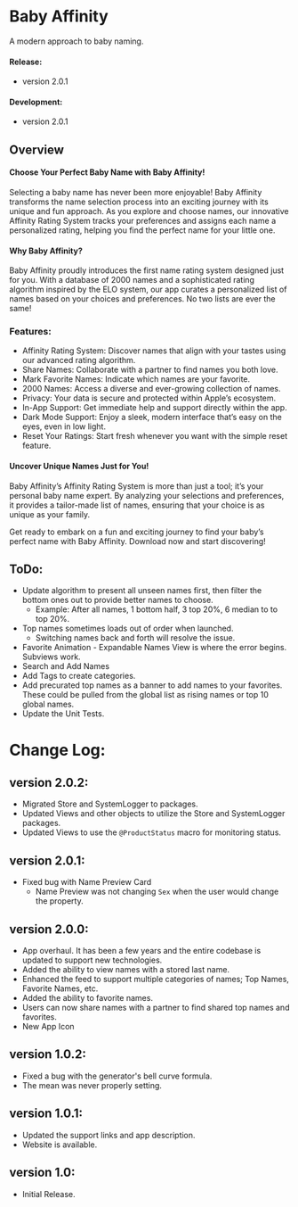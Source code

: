 # Baby Affinity
A modern approach to baby naming.

#### Release:
- version 2.0.1

#### Development:
- version 2.0.1


## Overview

#### Choose Your Perfect Baby Name with Baby Affinity!

Selecting a baby name has never been more enjoyable! Baby Affinity transforms the name selection process into an exciting journey with its unique and fun approach. As you explore and choose names, our innovative Affinity Rating System tracks your preferences and assigns each name a personalized rating, helping you find the perfect name for your little one.

#### Why Baby Affinity?

Baby Affinity proudly introduces the first name rating system designed just for you. With a database of 2000 names and a sophisticated rating algorithm inspired by the ELO system, our app curates a personalized list of names based on your choices and preferences. No two lists are ever the same!

### Features:

- Affinity Rating System: Discover names that align with your tastes using our advanced rating algorithm.
- Share Names: Collaborate with a partner to find names you both love.
- Mark Favorite Names: Indicate which names are your favorite.
- 2000 Names: Access a diverse and ever-growing collection of names.
- Privacy: Your data is secure and protected within Apple’s ecosystem.
- In-App Support: Get immediate help and support directly within the app.
- Dark Mode Support: Enjoy a sleek, modern interface that’s easy on the eyes, even in low light.
- Reset Your Ratings: Start fresh whenever you want with the simple reset feature.

#### Uncover Unique Names Just for You!

Baby Affinity’s Affinity Rating System is more than just a tool; it’s your personal baby name expert. By analyzing your selections and preferences, it provides a tailor-made list of names, ensuring that your choice is as unique as your family.

Get ready to embark on a fun and exciting journey to find your baby’s perfect name with Baby Affinity. Download now and start discovering!


## ToDo:
- Update algorithm to present all unseen names first, then filter the bottom ones out to provide better names to choose.
    - Example: After all names, 1 bottom half, 3 top 20%, 6 median to to top 20%.
- Top names sometimes loads out of order when launched.
    - Switching names back and forth will resolve the issue.
- Favorite Animation - Expandable Names View is where the error begins. Subviews work.
- Search and Add Names
- Add Tags to create categories.
- Add precurated top names as a banner to add names to your favorites. These could be pulled from the global list as rising names or top 10 global names.
- Update the Unit Tests.


# Change Log:
## version 2.0.2:
- Migrated Store and SystemLogger to packages.
- Updated Views and other objects to utilize the Store and SystemLogger packages.
- Updated Views to use the `@ProductStatus` macro for monitoring status.

## version 2.0.1:
- Fixed bug with Name Preview Card
    - Name Preview was not changing `Sex` when the user would change the property.

## version 2.0.0:
- App overhaul. It has been a few years and the entire codebase is updated to support new technologies.
- Added the ability to view names with a stored last name.
- Enhanced the feed to support multiple categories of names; Top Names, Favorite Names, etc.
- Added the ability to favorite names.
- Users can now share names with a partner to find shared top names and favorites.
- New App Icon

## version 1.0.2:
- Fixed a bug with the generator's bell curve formula.
- The mean was never properly setting.

## version 1.0.1:
- Updated the support links and app description.
- Website is available.

## version 1.0:
- Initial Release.
